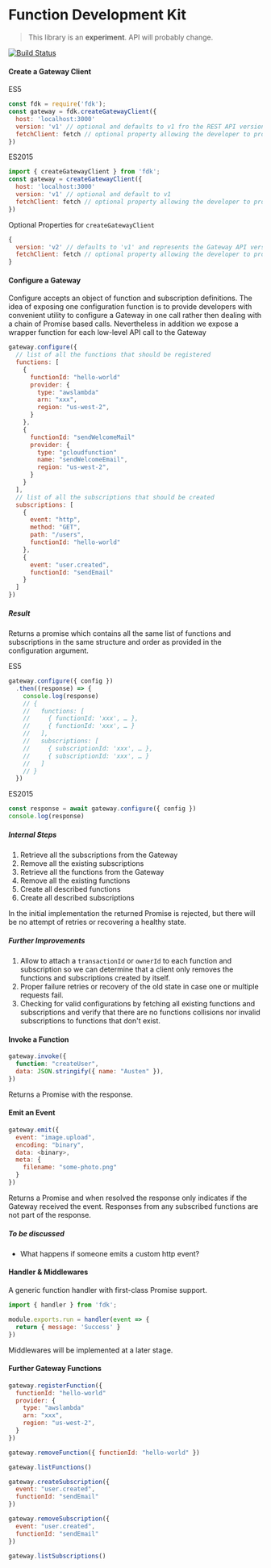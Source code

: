 # Function Development Kit

> This library is an **experiment**. API will probably change.

[![Build Status](https://travis-ci.org/serverless/fdk.svg?branch=master)](https://travis-ci.org/serverless/fdk)

#### Create a Gateway Client

ES5

```js
const fdk = require('fdk');
const gateway = fdk.createGatewayClient({
  host: 'localhost:3000'
  version: 'v1' // optional and defaults to v1 fro the REST API version
  fetchClient: fetch // optional property allowing the developer to provide their own http lib
})
```

ES2015

```js
import { createGatewayClient } from 'fdk';
const gateway = createGatewayClient({
  host: 'localhost:3000'
  version: 'v1' // optional and default to v1
  fetchClient: fetch // optional property allowing the developer to provide their own http lib
})
```

Optional Properties for `createGatewayClient`

```js
{
  version: 'v2' // defaults to 'v1' and represents the Gateway API version to connect to
  fetchClient: fetch // optional property allowing the developer to provide their own http lib. ideal for mocking or to cover edge cases like passing in special headers for passing a proxy
}
```

#### Configure a Gateway

Configure accepts an object of function and subscription definitions. The idea of exposing one configuration function is to provide developers with convenient utility to configure a Gateway in one call rather then dealing with a chain of Promise based calls. Nevertheless in addition we expose a wrapper function for each low-level API call to the Gateway

```js
gateway.configure({
  // list of all the functions that should be registered
  functions: [
    {
      functionId: "hello-world"
      provider: {
        type: "awslambda"
        arn: "xxx",
        region: "us-west-2",
      }
    },
    {
      functionId: "sendWelcomeMail"
      provider: {
        type: "gcloudfunction"
        name: "sendWelcomeEmail",
        region: "us-west-2",
      }
    }
  ],
  // list of all the subscriptions that should be created
  subscriptions: [
    {
      event: "http",
      method: "GET",
      path: "/users",
      functionId: "hello-world"
    },
    {
      event: "user.created",
      functionId: "sendEmail"
    }
  ]
})
```

##### Result

Returns a promise which contains all the same list of functions and subscriptions in the same structure and order as provided in the configuration argument.

ES5

```js
gateway.configure({ config })
  .then((response) => {
    console.log(response)
    // {
    //   functions: [
    //     { functionId: 'xxx', … },
    //     { functionId: 'xxx', … }
    //   ],
    //   subscriptions: [
    //     { subscriptionId: 'xxx', … },
    //     { subscriptionId: 'xxx', … }
    //   ]
    // }
  })
```

ES2015

```js
const response = await gateway.configure({ config })
console.log(response)
```

##### Internal Steps

1. Retrieve all the subscriptions from the Gateway
2. Remove all the existing subscriptions
3. Retrieve all the functions from the Gateway
4. Remove all the existing functions
5. Create all described functions
6. Create all described subscriptions

In the initial implementation the returned Promise is rejected, but there will be no attempt of retries or recovering a healthy state.

##### Further Improvements

1. Allow to attach a `transactionId` or `ownerId` to each function and subscription so we can determine that a client only removes the functions and subscriptions created by itself.
2. Proper failure retries or recovery of the old state in case one or multiple requests fail.
3. Checking for valid configurations by fetching all existing functions and subscriptions and verify that there are no functions collisions nor invalid subscriptions to functions that don't exist.

#### Invoke a Function

```js
gateway.invoke({
  function: "createUser",
  data: JSON.stringify({ name: "Austen" }),
})
```

Returns a Promise with the response.

#### Emit an Event

```js
gateway.emit({
  event: "image.upload",
  encoding: "binary",
  data: <binary>,
  meta: {
    filename: "some-photo.png"
  }
})
```

Returns a Promise and when resolved the response only indicates if the Gateway received the event.
Responses from any subscribed functions are not part of the response.

##### To be discussed

- What happens if someone emits a custom http event?

#### Handler & Middlewares

A generic function handler with first-class Promise support.

```js
import { handler } from 'fdk';

module.exports.run = handler(event => {
  return { message: 'Success' }
})
```

Middlewares will be implemented at a later stage.

#### Further Gateway Functions

```js
gateway.registerFunction({
  functionId: "hello-world"
  provider: {
    type: "awslambda"
    arn: "xxx",
    region: "us-west-2",
  }
})

gateway.removeFunction({ functionId: "hello-world" })

gateway.listFunctions()

gateway.createSubscription({
  event: "user.created",
  functionId: "sendEmail"
})

gateway.removeSubscription({
  event: "user.created",
  functionId: "sendEmail"
})

gateway.listSubscriptions()
```
